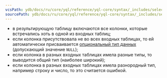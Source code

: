 ```yaml
---
vcsPath: ydb/docs/ru/core/yql/reference/yql-core/syntax/_includes/select/union_all_rules.md
sourcePath: ydb/docs/ru/core/yql/reference/yql-core/syntax/_includes/select/union_all_rules.md
---
```

* в результирующую таблицу включаются все колонки, которые встречались хоть в одной из входных таблиц;
* если колонка присутствовала не во всех входных таблицах, то ей автоматически присваивается [опциональный тип данных](../../../types/optional.md) (допускающий значение `NULL`);
* если колонка в разных входных таблицах имела разные типы, то выводится общий тип (наиболее широкий);
* если колонка в разных входных таблицах имела разнородный тип, например строку и число, то это считается ошибкой.
